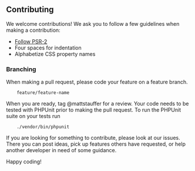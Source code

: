 ## Contributing

We welcome contributions! We ask you to follow a few guidelines when making a contribution:

- [Follow PSR-2](http://www.php-fig.org/psr/psr-2/)
- Four spaces for indentation
- Alphabetize CSS property names

### Branching

When making a pull request, please code your feature on a feature branch.

```command-line
    feature/feature-name
```


When you are ready, tag @mattstauffer for a review. Your code needs to be tested with PHPUnit prior to making the pull
request. To run the PHPUnit suite on your tests run

```command-line
    ./vendor/bin/phpunit
```

If you are looking for something to contribute, please look at our issues. There you can post ideas, pick up features others have requested, or help another developer in need of some guidance.

Happy coding!